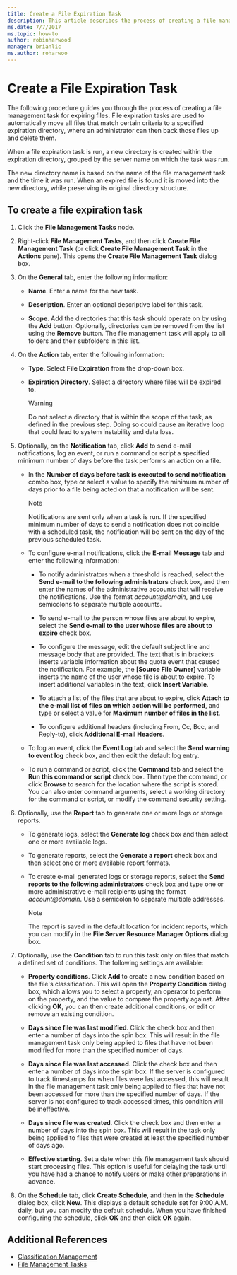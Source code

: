 ```yaml
---
title: Create a File Expiration Task
description: This article describes the process of creating a file management task for files about to expire
ms.date: 7/7/2017
ms.topic: how-to
author: robinharwood
manager: brianlic
ms.author: roharwoo
---
```

# Create a File Expiration Task

The following procedure guides you through the process of creating a file management task for expiring files. File expiration tasks are used to automatically move all files that match certain criteria to a specified expiration directory, where an administrator can then back those files up and delete them.

When a file expiration task is run, a new directory is created within the expiration directory, grouped by the server name on which the task was run.

The new directory name is based on the name of the file management task and the time it was run. When an expired file is found it is moved into the new directory, while preserving its original directory structure.

## To create a file expiration task

1. Click the **File Management Tasks** node.

2. Right-click **File Management Tasks**, and then click **Create File Management Task** (or click **Create File Management Task** in the **Actions** pane). This opens the **Create File Management Task** dialog box.

3. On the **General** tab, enter the following information:

   -   **Name**. Enter a name for the new task.

   -   **Description**. Enter an optional descriptive label for this task.

   -   **Scope**. Add the directories that this task should operate on by using the **Add** button. Optionally, directories can be removed from the list using the **Remove** button. The file management task will apply to all folders and their subfolders in this list.

4. On the **Action** tab, enter the following information:

   - **Type**. Select **File Expiration** from the drop-down box.

   - **Expiration Directory**. Select a directory where files will be expired to.

     > [!Warning]
     > Do not select a directory that is within the scope of the task, as defined in the previous step. Doing so could cause an iterative loop that could lead to system instability and data loss.

5. Optionally, on the **Notification** tab, click **Add** to send e-mail notifications, log an event, or run a command or script a specified minimum number of days before the task performs an action on a file.

   - In the **Number of days before task is executed to send notification** combo box, type or select a value to specify the minimum number of days prior to a file being acted on that a notification will be sent.

     > [!Note]
     > Notifications are sent only when a task is run. If the specified minimum number of days to send a notification does not coincide with a scheduled task, the notification will be sent on the day of the previous scheduled task.

   - To configure e-mail notifications, click the **E-mail Message** tab and enter the following information:

     - To notify administrators when a threshold is reached, select the **Send e-mail to the following administrators** check box, and then enter the names of the administrative accounts that will receive the notifications. Use the format <em>account@domain</em>, and use semicolons to separate multiple accounts.

     - To send e-mail to the person whose files are about to expire, select the **Send e-mail to the user whose files are about to expire** check box.

     - To configure the message, edit the default subject line and message body that are provided. The text that is in brackets inserts variable information about the quota event that caused the notification. For example, the **\[Source File Owner\]** variable inserts the name of the user whose file is about to expire. To insert additional variables in the text, click **Insert Variable**.

     - To attach a list of the files that are about to expire, click **Attach to the e-mail list of files on which action will be performed**, and type or select a value for **Maximum number of files in the list**.

     - To configure additional headers (including From, Cc, Bcc, and Reply-to), click **Additional E-mail Headers**.

   - To log an event, click the **Event Log** tab and select the **Send warning to event log** check box, and then edit the default log entry.

   - To run a command or script, click the **Command** tab and select the **Run this command or script** check box. Then type the command, or click **Browse** to search for the location where the script is stored. You can also enter command arguments, select a working directory for the command or script, or modify the command security setting.

6. Optionally, use the **Report** tab to generate one or more logs or storage reports.

   - To generate logs, select the **Generate log** check box and then select one or more available logs.

   - To generate reports, select the **Generate a report** check box and then select one or more available report formats.

   - To create e-mail generated logs or storage reports, select the **Send reports to the following administrators** check box and type one or more administrative e-mail recipients using the format <em>account@domain</em>. Use a semicolon to separate multiple addresses.

     > [!Note]
     > The report is saved in the default location for incident reports, which you can modify in the **File Server Resource Manager Options** dialog box.

7. Optionally, use the **Condition** tab to run this task only on files that match a defined set of conditions. The following settings are available:

    -   **Property conditions**. Click **Add** to create a new condition based on the file's classification. This will open the **Property Condition** dialog box, which allows you to select a property, an operator to perform on the property, and the value to compare the property against. After clicking **OK**, you can then create additional conditions, or edit or remove an existing condition.

    -   **Days since file was last modified**. Click the check box and then enter a number of days into the spin box. This will result in the file management task only being applied to files that have not been modified for more than the specified number of days.

    -   **Days since file was last accessed**. Click the check box and then enter a number of days into the spin box. If the server is configured to track timestamps for when files were last accessed, this will result in the file management task only being applied to files that have not been accessed for more than the specified number of days. If the server is not configured to track accessed times, this condition will be ineffective.

    -   **Days since file was created**. Click the check box and then enter a number of days into the spin box. This will result in the task only being applied to files that were created at least the specified number of days ago.

    -   **Effective starting**. Set a date when this file management task should start processing files. This option is useful for delaying the task until you have had a chance to notify users or make other preparations in advance.

8. On the **Schedule** tab, click **Create Schedule**, and then in the **Schedule** dialog box, click **New**. This displays a default schedule set for 9:00 A.M. daily, but you can modify the default schedule. When you have finished configuring the schedule, click **OK** and then click **OK** again.

## Additional References

-   [Classification Management](classification-management.md)
-   [File Management Tasks](file-management-tasks.md)
